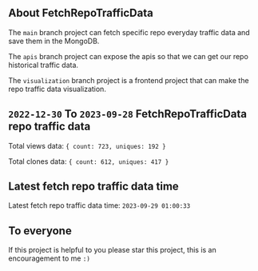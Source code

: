 ## About FetchRepoTrafficData

The `main` branch project can fetch specific repo everyday traffic data and save them in the MongoDB.

The `apis` branch project can expose the apis so that we can get our repo historical traffic data.

The `visualization` branch project is a frontend project that can make the repo traffic data visualization.

## `2022-12-30` To `2023-09-28` FetchRepoTrafficData repo traffic data

Total views data: `{ count: 723, uniques: 192 }`

Total clones data: `{ count: 612, uniques: 417 }`

## Latest fetch repo traffic data time

Latest fetch repo traffic data time: `2023-09-29 01:00:33`

## To everyone

If this project is helpful to you please star this project, this is an encouragement to me `:)`



